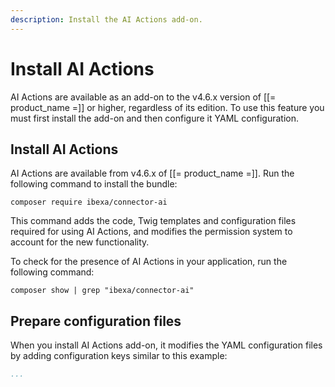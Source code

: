 ```yaml
---
description: Install the AI Actions add-on.
---
```


# Install AI Actions

AI Actions are available as an add-on to the v4.6.x version of [[= product_name =]] or higher, regardless of its edition.
To use this feature you must first install the add-on and then configure it YAML configuration.

## Install AI Actions

AI Actions are available from v4.6.x of [[= product_name =]].
Run the following command to install the bundle:

`composer require ibexa/connector-ai`

This command adds the code, Twig templates and configuration files required for using AI Actions, and modifies the permission system to account for the new functionality.

To check for the presence of AI Actions in your application, run the following command:

`composer show | grep "ibexa/connector-ai"`

## Prepare configuration files

When you install AI Actions add-on, it modifies the YAML configuration files by adding configuration keys similar to this example:

```yaml
...

```